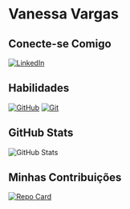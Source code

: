 # Vanessa Vargas

## Conecte-se Comigo
[![LinkedIn](https://img.shields.io/badge/LinkedIn-000?style=for-the-badge&logo=linkedin&logoColor=0E76A8)](https://www.linkedin.com/in/vanessa-vargas-b220889/)

## Habilidades
[![GitHub](https://img.shields.io/badge/GitHub-ec63a1?style=for-the-badge&logo=github&logoColor=000&)](https://github.com/vanessavargas2208/dio-lab-open-source)
[![Git](https://img.shields.io/badge/Git-ec63a1?style=for-the-badge&logo=git&logoColor=000&)](https://git-scm.com-doc)

## GitHub Stats
![GitHub Stats](https://github-readme-stats.vercel.app/api?username=VanessaVargas&theme=transparent&bg_color=000&border_color=30A3DC&show_icons=true&icon_color=30A3DC&title_color=E94D5F&text_color=FFF)

## Minhas Contribuições
[![Repo Card](https://github-readme-stats.vercel.app/api/pin/?username=vanessavargas2208&repo=SEUREPOSITORIO&bg_color=000&border_color=30A3DC&show_icons=true&icon_color=30A3DC&title_color=E94D5F&text_color=FFF)](https://github.com/vanessavargas2208/dio-lab-open-source)